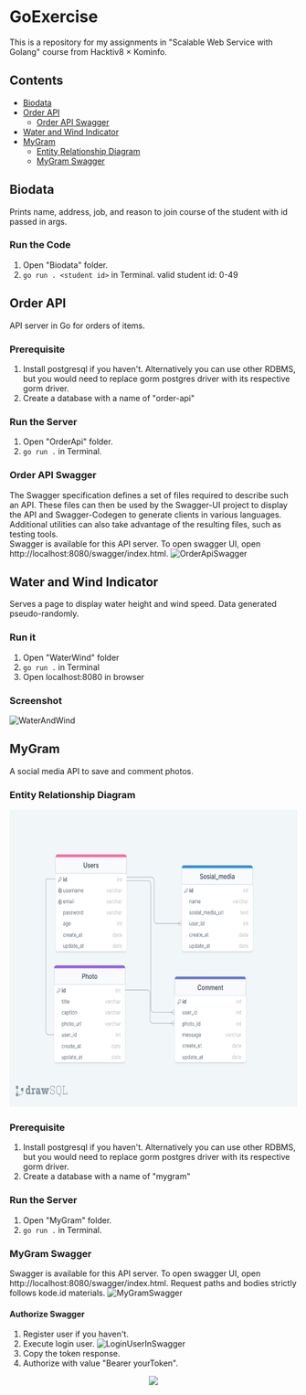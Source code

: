 # GoExercise
This is a repository for my assignments in "Scalable Web Service with Golang" course from Hacktiv8 × Kominfo.
## Contents
- [Biodata](#biodata)
- [Order API](#order-api)
  - [Order API Swagger](#order-api-swagger)
- [Water and Wind Indicator](#water-and-wind-indicator)
- [MyGram](#mygram)
  - [Entity Relationship Diagram](#entity-relationship-diagram)
  - [MyGram Swagger](#mygram-swagger)
## Biodata
Prints name, address, job, and reason to join course of the student with id passed in args.
### Run the Code
1. Open "Biodata" folder.
2. `go run . <student id>` in Terminal.
valid student id: 0-49
## Order API
API server in Go for orders of items.
### Prerequisite
1. Install postgresql if you haven't. Alternatively you can use other RDBMS, but you would need to replace gorm postgres driver with its respective gorm driver.
2. Create a database with a name of "order-api"
### Run the Server
1. Open "OrderApi" folder.
2. `go run .` in Terminal.
### Order API Swagger
The Swagger specification defines a set of files required to describe such an API. These files can then be used by the Swagger-UI project to display the API and Swagger-Codegen to generate clients in various languages. Additional utilities can also take advantage of the resulting files, such as testing tools.<br/>Swagger is available for this API server. To open swagger UI, open http://localhost:8080/swagger/index.html.
![OrderApiSwagger](https://user-images.githubusercontent.com/50491841/198496355-e49233a8-65c4-4304-93de-4946082fc37f.png)
## Water and Wind Indicator
Serves a page to display water height and wind speed. Data generated pseudo-randomly.
### Run it
1. Open "WaterWind" folder
2. `go run .` in Terminal
3. Open localhost:8080 in browser
### Screenshot
![WaterAndWind](https://user-images.githubusercontent.com/50491841/195780089-c55b1ccc-5832-4f76-ae80-cb44576fce42.png)
## MyGram
A social media API to save and comment photos.
### Entity Relationship Diagram
<p align="center">
  <img src="https://github.com/Faqihyugos/mygram-go/blob/main/assets/images/drawSQL-export-2022-10-16_13_06.png" height="520">
</p>

### Prerequisite
1. Install postgresql if you haven't. Alternatively you can use other RDBMS, but you would need to replace gorm postgres driver with its respective gorm driver.
2. Create a database with a name of "mygram"
### Run the Server
1. Open "MyGram" folder.
2. `go run .` in Terminal.
### MyGram Swagger
Swagger is available for this API server. To open swagger UI, open http://localhost:8080/swagger/index.html. Request paths and bodies strictly follows kode.id materials.
![MyGramSwagger](https://user-images.githubusercontent.com/50491841/198496160-a46c743c-3729-4fa3-b667-f46bf6e671a1.png)
#### Authorize Swagger
1. Register user if you haven't.
2. Execute login user.
![LoginUserInSwagger](https://user-images.githubusercontent.com/50491841/198511046-bbbfeeab-a84a-4145-bca3-6a589b633ea5.png)
3. Copy the token response.
4. Authorize with value "Bearer yourToken".
<p align="center">
  <img src="https://user-images.githubusercontent.com/50491841/198511545-c09ef917-b271-47db-a374-b3a9098c811d.png" height="270">
</p>
